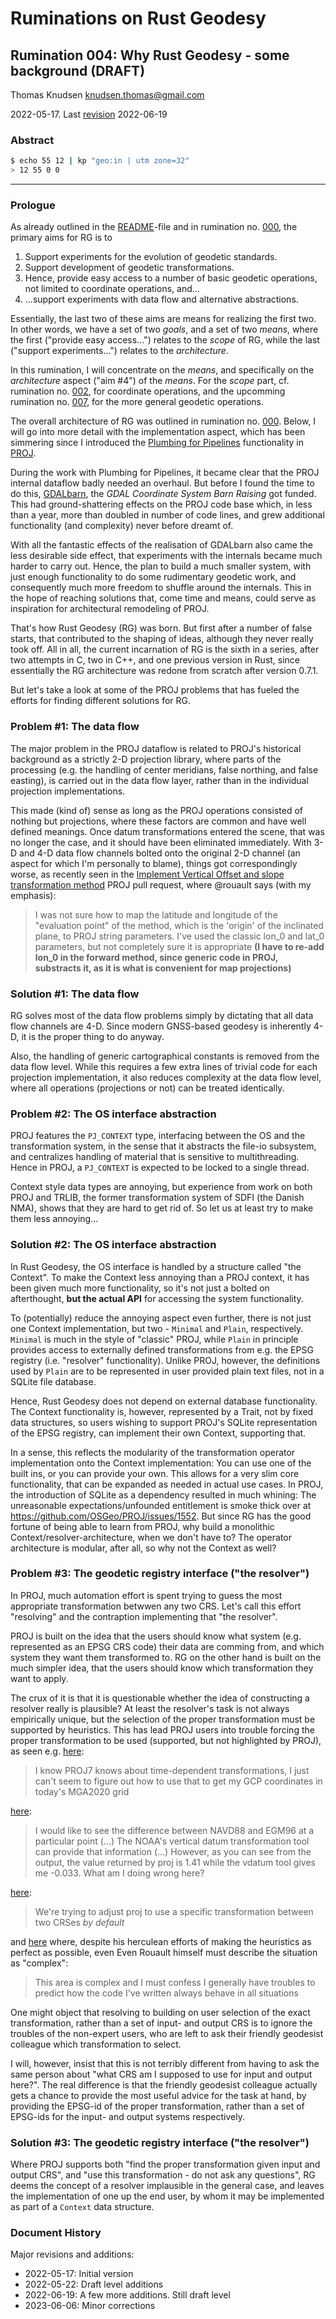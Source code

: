 # Ruminations on Rust Geodesy

## Rumination 004: Why Rust Geodesy - some background (DRAFT)

Thomas Knudsen <knudsen.thomas@gmail.com>

2022-05-17. Last [revision](#document-history) 2022-06-19

### Abstract

```sh
$ echo 55 12 | kp "geo:in | utm zone=32"
> 12 55 0 0
```

---

### Prologue

As already outlined in the [README](../README.md)-file and in rumination no. [000](./000-rumination.md), the primary aims for RG is to

1. Support experiments for the evolution of geodetic standards.
2. Support development of geodetic transformations.
3. Hence, provide easy access to a number of basic geodetic operations, not limited to coordinate operations, and...
4. ...support experiments with data flow and alternative abstractions.

Essentially, the last two of these aims are means for realizing the first two. In other words, we have a set of two *goals*, and a set of two *means*, where the first ("provide easy access...") relates to the *scope* of RG, while the last ("support experiments...") relates to the *architecture*.

In this rumination, I will concentrate on the *means*, and specifically on the *architecture* aspect ("aim #4") of the *means*. For the *scope* part, cf. rumination no. [002](./002-rumination.md), for coordinate operations, and the upcomming rumination no. [007](./007-rumination.md), for the more general geodetic operations.

The overall architecture of RG was outlined in rumination no. [000](./000-rumination.md). Below, I will go into more detail with the implementation aspect, which has been simmering since I introduced the [Plumbing for Pipelines](https://github.com/OSGeo/PROJ/pull/453) functionality in [PROJ](https://proj.org).

During the work with Plumbing for Pipelines, it became clear that the PROJ internal dataflow badly needed an overhaul. But before I found the time to do this, [GDALbarn](https://gdalbarn.com/), the *GDAL Coordinate System Barn Raising* got funded. This had ground-shattering effects on the PROJ code base which, in less than a year, more than doubled in number of code lines, and grew additional functionality (and complexity) never before dreamt of.

With all the fantastic effects of the realisation of GDALbarn also came the less desirable side effect, that experiments with the internals became much harder to carry out. Hence, the plan to build a much smaller system, with just enough functionality to do some rudimentary geodetic work, and consequently much more freedom to shuffle around the internals. This in the hope of reaching solutions that, come time and means, could serve as inspiration for architectural remodeling of PROJ.

That's how Rust Geodesy (RG) was born. But first after a number of false starts, that contributed to the shaping of ideas, although they never really took off. All in all, the current incarnation of RG is the sixth in a series, after two attempts in C, two in C++, and one previous version in Rust, since essentially the RG architecture was redone from scratch after version 0.7.1.

But let's take a look at some of the PROJ problems that has fueled the efforts for finding different solutions for RG.

### Problem #1: The data flow

The major problem in the PROJ dataflow is related to PROJ's historical background as a strictly 2-D projection library, where parts of the processing (e.g. the handling of center meridians, false northing, and false easting), is carried out in the data flow layer, rather than in the individual projection implementations.

This made (kind of) sense as long as the PROJ operations consisted of nothing but projections, where these factors are common and have well defined meanings. Once datum transformations entered the scene, that was no longer the case, and it should have been eliminated immediately. With 3-D and 4-D data flow channels bolted onto the original 2-D channel (an aspect for which I'm personally to blame), things got correspondingly worse, as recently seen in the [Implement Vertical Offset and slope transformation method](https://github.com/OSGeo/PROJ/pull/3200) PROJ pull request, where @rouault says (with my emphasis):

> I was not sure how to map the latitude and longitude of the "evaluation point" of the method, which is the 'origin' of the inclinated plane, to PROJ string parameters. I've used the classic lon_0 and lat_0 parameters, but not completely sure it is appropriate **(I have to re-add lon_0 in the forward method, since generic code in PROJ, substracts it, as it is what is convenient for map projections)**

### Solution #1: The data flow

RG solves most of the data flow problems simply by dictating that all data flow channels are 4-D. Since modern GNSS-based geodesy is inherently 4-D, it is the proper thing to do anyway.

Also, the handling of generic cartographical constants is removed from the data flow level. While this requires a few extra lines of trivial code for each projection implementation, it also reduces complexity at the data flow level, where all operations (projections or not) can be treated identically.

### Problem #2: The OS interface abstraction

PROJ features the `PJ_CONTEXT` type, interfacing between the OS and the transformation system, in the sense that it abstracts the file-io subsystem, and centralizes handling of material that is sensitive to multithreading. Hence in PROJ, a `PJ_CONTEXT` is expected to be locked to a single thread.

Context style data types are annoying, but experience from work on both PROJ and TRLIB, the former transformation system of SDFI (the Danish NMA), shows that they are hard to get rid of. So let us at least try to make them less annoying...

### Solution #2: The OS interface abstraction

In Rust Geodesy, the OS interface is handled by a structure called "the Context". To make the Context less annoying than a PROJ context, it has been given much more functionality, so it's not just a bolted on afterthought, **but the actual API** for accessing the system functionality.

To (potentially) reduce the annoying aspect even further, there is not just one Context implementation, but two - `Minimal` and `Plain`, respectively. `Minimal` is much in the style of "classic" PROJ, while `Plain` in principle provides access to externally defined transformations from e.g. the EPSG registry (i.e. "resolver" functionality). Unlike PROJ, however, the definitions used by `Plain` are to be represented in user provided plain text files, not in a SQLite file database.

Hence, Rust Geodesy does not depend on external database functionality. The Context functionality is, however, represented by a Trait, not by fixed data structures, so users wishing to support PROJ's SQLite representation of the EPSG registry, can implement their own Context, supporting that.

In a sense, this reflects the modularity of the transformation operator implementation onto the Context implementation: You can use one of the built ins, or you can provide your own. This allows for a very slim core functionality, that can be expanded as needed in actual use cases. In PROJ, the introduction of SQLite as a dependency resulted in much whining: The unreasonable expectations/unfounded entitlement is smoke thick over at <https://github.com/OSGeo/PROJ/issues/1552>. But since RG has the good fortune of being able to learn from PROJ,  why build a monolithic Context/resolver-architecture, when we don't have to? The operator architecture is modular, after all, so why not the Context as well?

### Problem #3: The geodetic registry interface ("the resolver")

In PROJ, much automation effort is spent trying to guess the most appropriate transformation betwwen any two CRS. Let's call this effort "resolving" and the contraption implementing that "the resolver".

PROJ is built on the idea that the users should know what system (e.g. represented as an EPSG CRS code) their data are comming from, and which system they want them transformed to. RG on the other hand is built on the much simpler idea, that the users should know which transformation they want to apply.

The crux of it is that it is questionable whether the idea of constructing a resolver really is plausible? At least the resolver's task is not always empirically unique, but the selection of the proper transformation must be supported by heuristics. This has lead PROJ users into trouble forcing the proper transformation to be used (supported, but not highlighted by PROJ), as seen e.g. [here](https://lists.osgeo.org/pipermail/proj/2021-October/010369.html):
> I know PROJ7 knows about time-dependent transformations, I just can't seem
to figure out how to use that to get my GCP coordinates in today's MGA2020
grid

[here](https://github.com/OSGeo/PROJ/issues/2885):

> I would like to see the difference between NAVD88 and EGM96 at a particular point (...) The NOAA's vertical datum transformation tool can provide that information (...) However, as you can see from the output, the value returned by proj is 1.41 while the vdatum tool gives me -0.033. What am I doing wrong here?

[here](https://lists.osgeo.org/pipermail/proj/2021-November/010440.html):

> We're trying to adjust proj to use a specific transformation between two CRSes *by default*

and [here](https://github.com/OSGeo/PROJ/issues/2318) where, despite his herculean efforts of making the heuristics as perfect as possible, even Even Rouault himself must describe the situation as "complex":

> This area is complex and I must confess I generally have troubles to predict how the code I've written always behave in all situations

One might object that resolving to building on user selection of the exact transformation, rather than a set of input- and output CRS is to ignore the troubles of the non-expert users, who are left to ask their friendly geodesist colleague which transformation to select.

I will, however, insist that this is not terribly different from having to ask the same person about "what CRS am I supposed to use for input and output here?". The real difference is that the friendly geodesist colleague actually gets a chance to provide the most useful advice for the task at hand, by providing the EPSG-id of the proper transformation, rather than a set of EPSG-ids for the input- and output systems respectively.

### Solution #3: The geodetic registry interface ("the resolver")

Where PROJ supports both "find the proper transformation given input and output CRS", and "use this transformation - do not ask any questions", RG deems the concept of a resolver implausible in the general case, and leaves the implementation of one up the end user, by whom it may be implemented as part of a `Context` data structure.

### Document History

Major revisions and additions:

- 2022-05-17: Initial version
- 2022-05-22: Draft level additions
- 2022-06-19: A few more additions. Still draft level
- 2023-06-06: Minor corrections
